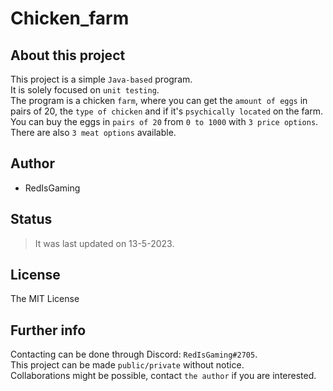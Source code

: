 # Chicken_farm
## About this project
This project is a simple `Java-based` program.<br/>
It is solely focused on `unit testing`.<br/>
The program is a chicken `farm`, where you can get the `amount of eggs` in pairs of 20, the `type of chicken` and if it's 
`psychically located` on the farm.<br/>
You can buy the eggs in `pairs of 20` from `0 to 1000` with `3 price options`. There are also `3 meat options` available.

## Author
- RedIsGaming

## Status
> It was last updated on 13-5-2023.

## License
The MIT License

## Further info
Contacting can be done through Discord: `RedIsGaming#2705`.<br/>
This project can be made `public/private` without notice.<br/>
Collaborations might be possible, contact `the author` if you are interested.